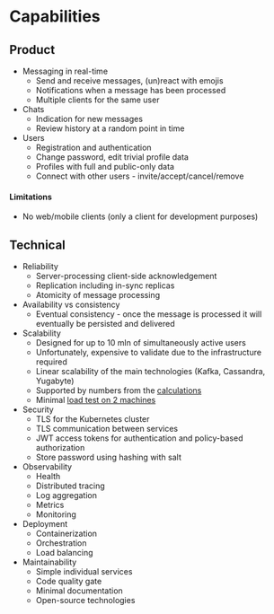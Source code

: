 # Capabilities

## Product

* Messaging in real-time
  - Send and receive messages, (un)react with emojis
  - Notifications when a message has been processed
  - Multiple clients for the same user
* Chats
  - Indication for new messages
  - Review history at a random point in time
* Users
  - Registration and authentication
  - Change password, edit trivial profile data
  - Profiles with full and public-only data
  - Connect with other users - invite/accept/cancel/remove

#### Limitations

* No web/mobile clients (only a client for development purposes)

## Technical

* Reliability
  - Server-processing client-side acknowledgement
  - Replication including in-sync replicas
  - Atomicity of message processing
* Availability vs consistency
  - Eventual consistency - once the message is processed it will eventually be persisted and delivered
* Scalability
  - Designed for up to 10 mln of simultaneously active users
  - Unfortunately, expensive to validate due to the infrastructure required
  - Linear scalability of the main technologies (Kafka, Cassandra, Yugabyte)
  - Supported by numbers from the [calculations](research-calculations.md)
  - Minimal [load test on 2 machines](load-test.md)
* Security
  - TLS for the Kubernetes cluster
  - TLS communication between services
  - JWT access tokens for authentication and policy-based authorization
  - Store password using hashing with salt
* Observability
  - Health
  - Distributed tracing
  - Log aggregation
  - Metrics
  - Monitoring
* Deployment
  - Containerization
  - Orchestration
  - Load balancing
* Maintainability
  - Simple individual services
  - Code quality gate
  - Minimal documentation
  - Open-source technologies
